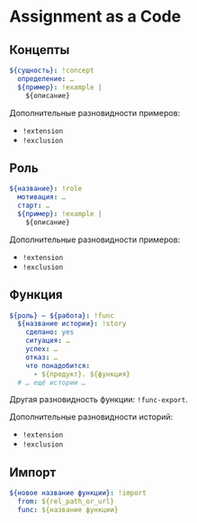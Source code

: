# Assignment as a Code

## Концепты

```yaml
${сущность}: !concept
  определение: …
  ${пример}: !example |
    ${описание}
```

Дополнительные разновидности примеров:
  - `!extension`
  - `!exclusion`

## Роль

```yaml
${название}: !role
  мотивация: …
  старт: …
  ${пример}: !example |
    ${описание}
```

Дополнительные разновидности примеров:
  - `!extension`
  - `!exclusion`

## Функция

```yaml
${роль} — ${работа}: !func
  ${название истории}: !story
    сделано: yes
    ситуация: …
    успех: …
    отказ: …
    что понадобится:
      - ${продукт}. ${функция}
  # … ещё истории …
```

Другая разновидность функции: `!func-export`.

Дополнительные разновидности историй:
  - `!extension`
  - `!exclusion`

## Импорт

```yaml
${новое название функции}: !import
  from: ${rel_path_or_url}
  func: ${название функции}
```
